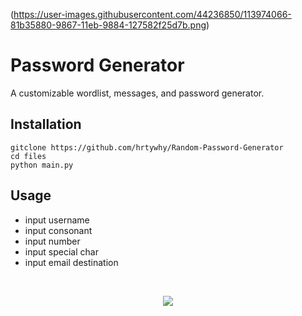
(https://user-images.githubusercontent.com/44236850/113974066-81b35880-9867-11eb-9884-127582f25d7b.png)



# Password Generator
A customizable wordlist, messages, and password generator.

## Installation
```gitclone https://github.com/hrtywhy/Random-Password-Generator```<br>
```cd files``` <br>
```python main.py```


## Usage
- input username
- input consonant 
- input number
- input special char
- input email destination
<br>
<p align="center">
<img src="https://user-images.githubusercontent.com/44236850/113971606-4878e980-9863-11eb-96bc-35d6c727bb61.PNG"/>
</p>
